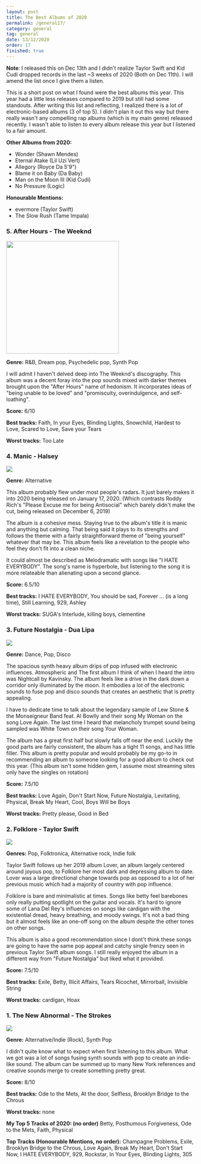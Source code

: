 ```yaml
---
layout: post
title: The Best Albums of 2020
permalink: /general17/
category: general
tag: general
date: 13/12/2020
order: 17
finished: true
---
```


**Note**: I released this on Dec 13th and I didn't realize Taylor Swift and Kid Cudi dropped records in the last ~3 weeks of 2020 (Both on Dec 11th). I will amend the list once I give them a listen.

This is a short post on what I found were the best albums this year. This year had a little less releases compared to 2019 but still had some standouts. After writing this list and reflecting, I realized there is a lot of electronic-based albums (3 of top 5). I didn't plan it out this way but there really wasn't any compelling rap albums (which is my main genre) released recently. I wasn't able to listen to every album release this year but I listened to a fair amount.

**Other Albums from 2020:**
- Wonder (Shawn Mendes)
- Eternal Atake (Lil Uzi Vert)
- Allegory (Royce Da 5'9")
- Blame it on Baby (Da Baby)
- Man on the Moon III (Kid Cudi)
- No Pressure (Logic)

**Honourable Mentions:**
- evermore (Taylor Swift)
- The Slow Rush (Tame Impala)

### 5. After Hours - The Weeknd

<img src="/blog/general/17/ah.jpg" width="300px" height="300px"/>

**Genre:** R&B, Dream pop, Psychedelic pop, Synth Pop

I will admit I haven't delved deep into The Weeknd's discography. This album was a decent foray into the pop sounds mixed with darker themes brought upon the "After Hours" name of hedonism. It incorporates ideas of "being unable to be loved" and "promiscuity, overindulgence, and self-loathing".

**Score:** 6/10

**Best tracks:** Faith, In your Eyes, Blinding Lights, Snowchild, Hardest to Love, Scared to Love, Save your Tears

**Worst tracks:** Too Late

### 4. Manic - Halsey

<img src="/blog/general/17/m.png" />

**Genre:** Alternative

This album probably flew under most people's radars. It just barely makes it into 2020 being released on January 17, 2020. (Which contrasts Roddy Rich's "Please Excuse me for being Antisocial" which barely didn't make the cut, being released on December 6, 2019)

The album is a cohesive mess. Staying true to the album's title it is manic and anything but calming. That being said it plays to its strengths and follows the theme with a fairly straightforward theme of "being yourself" whatever that may be. This album feels like a revelation to the people who feel they don't fit into a clean niche.

It could almost be described as Melodramatic with songs like "I HATE EVERYBODY". The song's name is hyperbole, but listening to the song it is more relateable than alienating upon a second glance. 

**Score:** 6.5/10

**Best tracks:** I HATE EVERYBODY, You should be sad, Forever ... (is a long time), Still Learning, 929, Ashley

**Worst tracks:** SUGA's Interlude, killing boys, clementine

### 3. Future Nostalgia - Dua Lipa

<img src="/blog/general/17/fn.png" />

**Genre:** Dance, Pop, Disco

The spacious synth heavy album drips of pop infused with electronic influences. Atmospheric and The first album I think of when I heard the intro was Nightcall by Kavinsky. The album feels like a drive in the dark down a corridor only illuminated by the moon. It embodies a lot of the electronic sounds to fuse pop and disco sounds that creates an aesthetic that is pretty appealing.

I have to dedicate time to talk about the legendary sample of Lew Stone & the Monseigneur Band feat. Al Bowlly and their song My Woman on the song Love Again. The last time I heard that melancholy trumpet sound being sampled was White Town on their song Your Woman.

The album has a great first half but slowly falls off near the end. Luckily the good parts are fairly consistent, the album has a tight 11 songs, and has little filler. This album is pretty popular and would probably be my go-to in recommending an album to someone looking for a good album to check out this year. (This album isn't some hidden gem, I assume most streaming sites only have the singles on rotation)

**Score:** 7.5/10

**Best tracks:** Love Again, Don't Start Now, Future Nostalgia, Levitating, Physical, Break My Heart, Cool, Boys Will be Boys

**Worst tracks:** Pretty please, Good in Bed

### 2. Folklore - Taylor Swift

<img src="/blog/general/17/f.png" />

**Genres:** Pop, Folktronica, Alternative rock, Indie folk

Taylor Swift follows up her 2019 album Lover, an album largely centered around joyous pop, to Folklore her most dark and depressing album to date. Lover was a large directional change towards pop as opposed to a lot of her previous music which had a majority of country with pop influence.

Folklore is bare and minimalistic at times. Songs like betty feel barebones only really putting spotlight on the guitar and vocals. It's hard to ignore some of Lana Del Rey's influences on songs like cardigan with the existential dread, heavy breathing, and moody swings. It's not a bad thing but it almost feels like an one-off song on the album despite the other tones on other songs.

This album is also a good recommendation since I dont't think these songs are going to have the same pop appeal and catchy single frenzy seen in previous Taylor Swift album songs. I still really enjoyed the album in a different way from "Future Nostalgia" but liked what it provided.

**Score:** 7.5/10

**Best tracks:** Exile, Betty, Illicit Affairs, Tears Ricochet, Mirrorball, Invisible String

**Worst tracks:** cardigan, Hoax

### 1. The New Abnormal - The Strokes

<img src="/blog/general/17/tna.png" />

**Genre:** Alternative/Indie (Rock), Synth Pop

I didn't quite know what to expect when first listening to this album. What we got was a lot of songs fusing synth sounds with pop to create an indie-like sound. The album can be summed up to many New York references and creative sounds merge to create something pretty great.

**Score:** 8/10

**Best tracks:** Ode to the Mets, At the door, Selfless, Brooklyn Bridge to the Chrous

**Worst tracks:** none

**My Top 5 Tracks of 2020: (no order)** Betty, Posthumous Forgiveness, Ode to the Mets, Faith, Physical

**Top Tracks (Honourable Mentions, no order):** Champagne Problems, Exile, Brooklyn Bridge to the Chrous, Love Again, Break My Heart, Don't Start Now, I HATE EVERYBODY, 929, Rockstar, In Your Eyes, Blinding Lights, 305